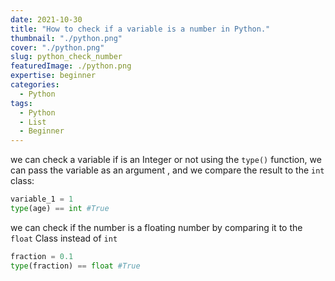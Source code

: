 ```yaml
---
date: 2021-10-30
title: "How to check if a variable is a number in Python."
thumbnail: "./python.png"
cover: "./python.png"
slug: python_check_number
featuredImage: ./python.png
expertise: beginner
categories:
  - Python
tags:
  - Python
  - List
  - Beginner
---
```



we can check a variable if is an Integer or not using the `type()` function,
we can pass the variable as an argument , and we compare the result to the `int` class:



```py
variable_1 = 1
type(age) == int #True
```

we can check if the number is a floating number by comparing it to the `float` Class instead of `int`

```py
fraction = 0.1
type(fraction) == float #True

```
